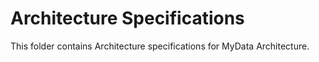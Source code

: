 # Architecture Specifications

This folder contains Architecture specifications for MyData Architecture.